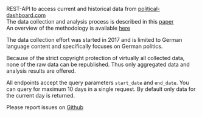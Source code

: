 REST-API to access current and historical data from [political-dashboard.com](https://political-dashboard.com) \
The data collection and analysis process is described in this [paper](https://ojs.aaai.org/index.php/ICWSM/article/view/7371) \
An overview of the methodology is available [here](https://political-dashboard.com/methodology.pdf)

The data collection effort was started in 2017 and is limited to German language content and
specifically focuses on German politics.

Because of the strict copyright protection of virtually all collected data, none of the raw
data can be republished. Thus only aggregated data and analysis results are offered.

All endpoints accept the query parameters `start_date` and `end_date`. You can query
for maximum 10 days in a single request. By default only data for the current day is
returned.

Please report issues on [Github](https://github.com/nikstur/political-dashboard-api/issues)